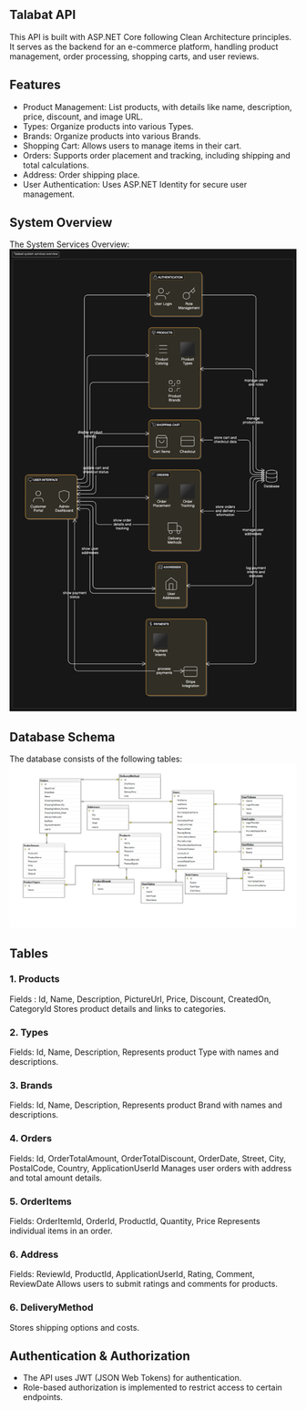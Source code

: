 ## Talabat API
  This API is built with ASP.NET Core following Clean Architecture principles. It serves as the backend for an e-commerce platform, handling product management, order processing, shopping carts, and user reviews.

## Features
- Product Management: List products, with details like name, description, price, discount, and image URL.
- Types: Organize products into various Types.
- Brands: Organize products into various Brands.
- Shopping Cart: Allows users to manage items in their cart.
- Orders: Supports order placement and tracking, including shipping and total calculations.
- Address: Order shipping place.
- User Authentication: Uses ASP.NET Identity for secure user management.

## System Overview
The System Services Overview:
![Alt text](https://github.com/AhmedMustafaElshennawy/Talabat/blob/master/Diagrams/cloudArchitecture.png)

## Database Schema

The database consists of the following tables:
![Alt text](https://github.com/AhmedMustafaElshennawy/Talabat/blob/master/Diagrams/DataBaseSchema.png)

## Tables
### 1. **Products**

Fields : Id, Name, Description, PictureUrl, Price, Discount, CreatedOn, CategoryId
Stores product details and links to categories.
### 2. **Types**

Fields: Id, Name, Description,
Represents product Type with names and descriptions.
### 3. **Brands**

Fields: Id, Name, Description,
Represents product Brand with names and descriptions.
### 4. **Orders**

Fields: Id, OrderTotalAmount, OrderTotalDiscount, OrderDate, Street, City, PostalCode, Country, ApplicationUserId
Manages user orders with address and total amount details.
### 5. **OrderItems**

Fields: OrderItemId, OrderId, ProductId, Quantity, Price
Represents individual items in an order.
### 6. **Address**

Fields: ReviewId, ProductId, ApplicationUserId, Rating, Comment, ReviewDate
Allows users to submit ratings and comments for products.

### 6. **DeliveryMethod**
Stores shipping options and costs.

## Authentication & Authorization

- The API uses JWT (JSON Web Tokens) for authentication.
- Role-based authorization is implemented to restrict access to certain endpoints.
